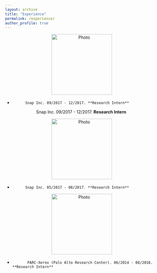 ```yaml
---
layout: archive
title: "Experience"
permalink: /experience/
author_profile: true
---
```


<p align="center">
  <img src="https://hyxu2006.github.io/files/snap_img.png?raw=true" alt="Photo" style="height: 200px;"/> 
</p>

*			Snap Inc. 09/2017 - 12/2017. **Research Intern**

<p align="center">
Snap Inc. 09/2017 - 12/2017. <b>Research Intern</b>
</p>

<p align="center">
  <img src="https://hyxu2006.github.io/files/snap_img.png?raw=true" alt="Photo" style="height: 200px;"/> 
</p>

* 			Snap Inc. 05/2017 - 08/2017. **Research Intern**

<p align="center">
  <img src="https://hyxu2006.github.io/files/parc_img.jpg?raw=true" alt="Photo" style="height: 200px;"/> 
</p>

* 			 PARC-Xerox (Palo Alto Research Center). 06/2014 - 08/2016. **Research Intern**